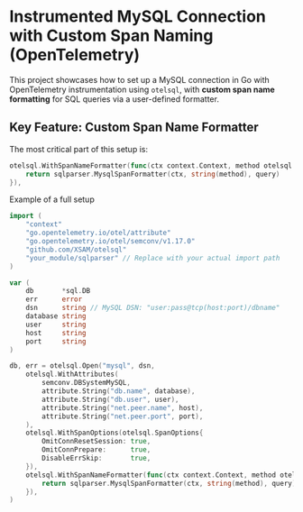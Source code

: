 # Instrumented MySQL Connection with Custom Span Naming (OpenTelemetry)

This project showcases how to set up a MySQL connection in Go with OpenTelemetry instrumentation using `otelsql`, with **custom span name formatting** for SQL queries via a user-defined formatter.

## Key Feature: Custom Span Name Formatter

The most critical part of this setup is:

```go
otelsql.WithSpanNameFormatter(func(ctx context.Context, method otelsql.Method, query string) string {
    return sqlparser.MysqlSpanFormatter(ctx, string(method), query)
}),
```
Example of a full setup

```go
import (
    "context"
    "go.opentelemetry.io/otel/attribute"
    "go.opentelemetry.io/otel/semconv/v1.17.0"
    "github.com/XSAM/otelsql"
    "your_module/sqlparser" // Replace with your actual import path
)

var (
    db       *sql.DB
    err      error
    dsn      string // MySQL DSN: "user:pass@tcp(host:port)/dbname"
    database string
    user     string
    host     string
    port     string
)

db, err = otelsql.Open("mysql", dsn,
    otelsql.WithAttributes(
        semconv.DBSystemMySQL,
        attribute.String("db.name", database),
        attribute.String("db.user", user),
        attribute.String("net.peer.name", host),
        attribute.String("net.peer.port", port),
    ),
    otelsql.WithSpanOptions(otelsql.SpanOptions{
        OmitConnResetSession: true,
        OmitConnPrepare:      true,
        DisableErrSkip:       true,
    }),
    otelsql.WithSpanNameFormatter(func(ctx context.Context, method otelsql.Method, query string) string {
        return sqlparser.MysqlSpanFormatter(ctx, string(method), query)
    }),
)
```


